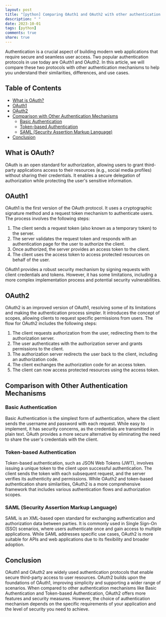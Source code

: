 ```yaml
---
layout: post
title: "[python] Comparing OAuth1 and OAuth2 with other authentication mechanisms"
description: " "
date: 2023-10-01
tags: [python]
comments: true
share: true
---
```


Authentication is a crucial aspect of building modern web applications that require secure and seamless user access. Two popular authentication protocols in use today are OAuth1 and OAuth2. In this article, we will compare these two protocols with other authentication mechanisms to help you understand their similarities, differences, and use cases.

## Table of Contents
- [What is OAuth?](#what-is-oauth)
- [OAuth1](#oauth1)
- [OAuth2](#oauth2)
- [Comparison with Other Authentication Mechanisms](#comparison-with-other-authentication-mechanisms)
  - [Basic Authentication](#basic-authentication)
  - [Token-based Authentication](#token-based-authentication)
  - [SAML (Security Assertion Markup Language)](#saml-security-assertion-markup-language)
- [Conclusion](#conclusion)

## What is OAuth?
OAuth is an open standard for authorization, allowing users to grant third-party applications access to their resources (e.g., social media profiles) without sharing their credentials. It enables a secure delegation of authorization while protecting the user's sensitive information.

## OAuth1
OAuth1 is the first version of the OAuth protocol. It uses a cryptographic signature method and a request token mechanism to authenticate users. The process involves the following steps:

1. The client sends a request token (also known as a temporary token) to the server.
2. The server validates the request token and responds with an authentication page for the user to authorize the client.
3. Once authorized, the server provides an access token to the client.
4. The client uses the access token to access protected resources on behalf of the user.

OAuth1 provides a robust security mechanism by signing requests with client credentials and tokens. However, it has some limitations, including a more complex implementation process and potential security vulnerabilities.

## OAuth2
OAuth2 is an improved version of OAuth1, resolving some of its limitations and making the authentication process simpler. It introduces the concept of scopes, allowing clients to request specific permissions from users. The flow for OAuth2 includes the following steps:

1. The client requests authorization from the user, redirecting them to the authorization server.
2. The user authenticates with the authorization server and grants permissions to the client.
3. The authorization server redirects the user back to the client, including an authorization code.
4. The client exchanges the authorization code for an access token.
5. The client can now access protected resources using the access token.

## Comparison with Other Authentication Mechanisms

### Basic Authentication
Basic Authentication is the simplest form of authentication, where the client sends the username and password with each request. While easy to implement, it has security concerns, as the credentials are transmitted in plain text. OAuth provides a more secure alternative by eliminating the need to share the user's credentials with the client.

### Token-based Authentication
Token-based authentication, such as JSON Web Tokens (JWT), involves issuing a unique token to the client upon successful authentication. The client sends the token with each subsequent request, and the server verifies its authenticity and permissions. While OAuth2 and token-based authentication share similarities, OAuth2 is a more comprehensive framework that includes various authentication flows and authorization scopes.

### SAML (Security Assertion Markup Language)
SAML is an XML-based open standard for exchanging authentication and authorization data between parties. It is commonly used in Single Sign-On (SSO) scenarios, where users authenticate once and gain access to multiple applications. While SAML addresses specific use cases, OAuth2 is more suitable for APIs and web applications due to its flexibility and broader adoption.

## Conclusion
OAuth1 and OAuth2 are widely used authentication protocols that enable secure third-party access to user resources. OAuth2 builds upon the foundations of OAuth1, improving simplicity and supporting a wider range of scenarios. When compared to other authentication mechanisms like Basic Authentication and Token-based Authentication, OAuth2 offers more features and security measures. However, the choice of authentication mechanism depends on the specific requirements of your application and the level of security you need to achieve.
